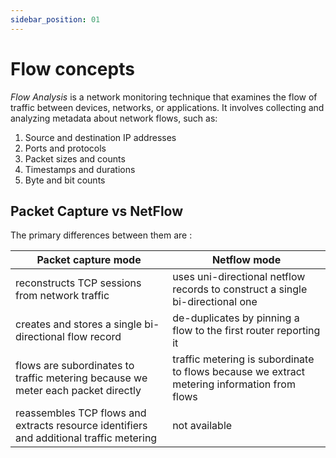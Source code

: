 ```yaml
---
sidebar_position: 01
---
```


# Flow concepts


 *Flow Analysis* is a network monitoring technique that examines the flow of traffic between devices, networks, or applications. It involves collecting and analyzing metadata about network flows, such as:

1. Source and destination IP addresses
2. Ports and protocols
3. Packet sizes and counts
4. Timestamps and durations
5. Byte and bit counts


## Packet Capture vs NetFlow

The primary differences between them are :

| Packet capture mode   | Netflow mode    |
| ---------------------- | ------------ |
| reconstructs TCP sessions from network traffic | uses uni-directional netflow records to construct a single bi-directional one |
| creates and stores a single bi-directional flow record | de-duplicates by pinning a flow to the first router reporting it |
| flows are subordinates to traffic metering because we meter each packet directly  | traffic metering is subordinate to flows because we extract metering information from flows |
| reassembles TCP flows and extracts resource identifiers and additional traffic metering | not available  |
